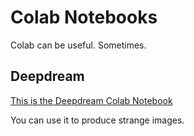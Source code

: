 # Colab Notebooks

Colab can be useful.  Sometimes.

## Deepdream

[This is the Deepdream Colab Notebook](https://research.google.com/seedbank/seed/deepdream)

You can use it to produce strange images.

